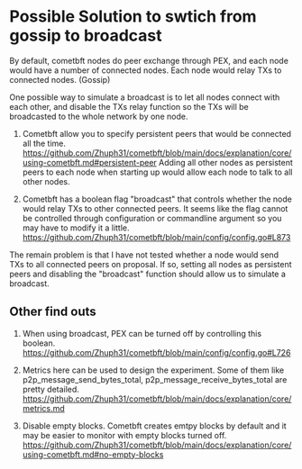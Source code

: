 # Possible Solution to swtich from gossip to broadcast

By default, cometbft nodes do peer exchange through PEX, and each node would have a number of connected nodes. Each node would relay TXs to connected nodes. (Gossip)

One possible way to simulate a broadcast is to let all nodes connect with each other, and disable the TXs relay function so the TXs will be broadcasted to the whole network by one node.

1. Cometbft allow you to specify persistent peers that would be connected all the time. 
https://github.com/Zhuph31/cometbft/blob/main/docs/explanation/core/using-cometbft.md#persistent-peer
Adding all other nodes as persistent peers to each node when starting up would allow each node to talk to all other nodes.

2. Cometbft has a boolean flag "broadcast" that controls whether the node would relay TXs to other connected peers. It seems like the flag cannot be controlled through configuration or commandline argument so you may have to modify it a little.
https://github.com/Zhuph31/cometbft/blob/main/config/config.go#L873

The remain problem is that I have not tested whether a node would send TXs to all connected peers on proposal. If so, setting all nodes as persistent peers and disabling the "broadcast" function should allow us to simulate a broadcast.


## Other find outs
1. When using broadcast, PEX can be turned off by controlling this boolean.
https://github.com/Zhuph31/cometbft/blob/main/config/config.go#L726

2. Metrics here can be used to design the experiment. Some of them like p2p_message_send_bytes_total, p2p_message_receive_bytes_total are pretty detailed.
https://github.com/Zhuph31/cometbft/blob/main/docs/explanation/core/metrics.md

3. Disable empty blocks. Cometbft creates emtpy blocks by default and it may be easier to monitor with empty blocks turned off.
https://github.com/Zhuph31/cometbft/blob/main/docs/explanation/core/using-cometbft.md#no-empty-blocks
